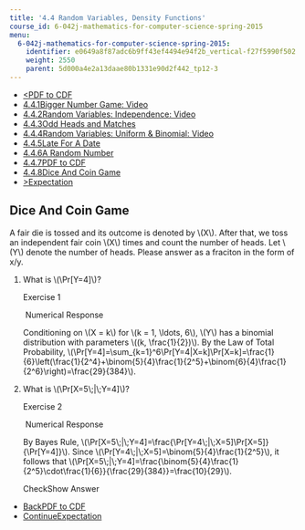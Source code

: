 ```yaml
---
title: '4.4 Random Variables, Density Functions'
course_id: 6-042j-mathematics-for-computer-science-spring-2015
menu:
  6-042j-mathematics-for-computer-science-spring-2015:
    identifier: e0649a8f87adc6b9ff43ef4494e94f2b_vertical-f27f5990f502
    weight: 2550
    parent: 5d000a4e2a13daae80b1331e90d2f442_tp12-3
---
```

*   [<PDF to CDF](/courses/electrical-engineering-and-computer-science/6-042j-mathematics-for-computer-science-spring-2015/probability/tp12-3/vertical-0527081b6af3)
*   [4.4.1Bigger Number Game: Video](/courses/electrical-engineering-and-computer-science/6-042j-mathematics-for-computer-science-spring-2015/probability/tp12-3)
*   [4.4.2Random Variables: Independence: Video](/courses/electrical-engineering-and-computer-science/6-042j-mathematics-for-computer-science-spring-2015/probability/tp12-3/vertical-af2ad400f984)
*   [4.4.3Odd Heads and Matches](/courses/electrical-engineering-and-computer-science/6-042j-mathematics-for-computer-science-spring-2015/probability/tp12-3/vertical-12926a05d1ba)
*   [4.4.4Random Variables: Uniform & Binomial: Video](/courses/electrical-engineering-and-computer-science/6-042j-mathematics-for-computer-science-spring-2015/probability/tp12-3/vertical-c596d4103fc3)
*   [4.4.5Late For A Date](/courses/electrical-engineering-and-computer-science/6-042j-mathematics-for-computer-science-spring-2015/probability/tp12-3/vertical-5a2c58463701)
*   [4.4.6A Random Number](/courses/electrical-engineering-and-computer-science/6-042j-mathematics-for-computer-science-spring-2015/probability/tp12-3/vertical-fd04358ad7c2)
*   [4.4.7PDF to CDF](/courses/electrical-engineering-and-computer-science/6-042j-mathematics-for-computer-science-spring-2015/probability/tp12-3/vertical-0527081b6af3)
*   [4.4.8Dice And Coin Game](/courses/electrical-engineering-and-computer-science/6-042j-mathematics-for-computer-science-spring-2015/probability/tp12-3/vertical-f27f5990f502)
*   [\>Expectation](/courses/electrical-engineering-and-computer-science/6-042j-mathematics-for-computer-science-spring-2015/probability/tp13-1)

Dice And Coin Game
------------------

  

A fair die is tossed and its outcome is denoted by \\(X\\). After that, we toss an independent fair coin \\(X\\) times and count the number of heads. Let \\(Y\\) denote the number of heads. Please answer as a fraciton in the form of x/y.

1.  What is \\(\\Pr\[Y=4\]\\)?
    
    Exercise 1
    
    &nbsp;Numerical Response&nbsp;
    
    Conditioning on \\(X = k\\) for \\(k = 1, \\ldots, 6\\), \\(Y\\) has a binomial distribution with parameters \\((k, \\frac{1}{2})\\). By the Law of Total Probability, \\(\\Pr\[Y=4\]=\\sum\_{k=1}^6\\Pr\[Y=4|X=k\]\\Pr\[X=k\]=\\frac{1}{6}\\left(\\frac{1}{2^4}+\\binom{5}{4}\\frac{1}{2^5}+\\binom{6}{4}\\frac{1}{2^6}\\right)=\\frac{29}{384}\\).
    
  
3.  What is \\(\\Pr\[X=5\\;|\\;Y=4\]\\)?
    
    Exercise 2
    
    &nbsp;Numerical Response&nbsp;
    
    By Bayes Rule, \\(\\Pr\[X=5\\;|\\;Y=4\]=\\frac{\\Pr\[Y=4\\;|\\;X=5\]\\Pr\[X=5\]}{\\Pr\[Y=4\]}\\). Since \\(\\Pr\[Y=4\\;|\\;X=5\]=\\binom{5}{4}\\frac{1}{2^5}\\), it follows that \\(\\Pr\[X=5\\;|\\;Y=4\]=\\frac{\\binom{5}{4}\\frac{1}{2^5}\\cdot\\frac{1}{6}}{\\frac{29}{384}}=\\frac{10}{29}\\).
    
    CheckShow Answer
    

*   [BackPDF to CDF](/courses/electrical-engineering-and-computer-science/6-042j-mathematics-for-computer-science-spring-2015/probability/tp12-3/vertical-0527081b6af3)
*   [ContinueExpectation](/courses/electrical-engineering-and-computer-science/6-042j-mathematics-for-computer-science-spring-2015/probability/tp13-1)